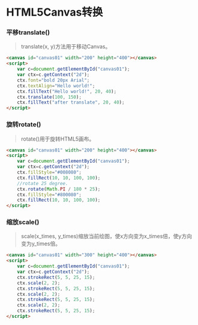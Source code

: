 # HTML5Canvas转换

### 平移translate()

> translate(x, y)方法用于移动Canvas。

```html
<canvas id="canvas01" width="200" height="400"></canvas>
<script>
	var c=document.getElementById("canvas01");
    var ctx=c.getContext("2d");
    ctx.font="bold 20px Arial";
    ctx.textAlign="Hello world!";
    ctx.fillText("Hello world!", 20, 40);
    ctx.translate(100, 150);
    ctx.fillText("after translate", 20, 40);
</script>
```

### 旋转rotate()

> rotate()用于旋转HTML5画布。

```html
<canvas id="canvas01" width="200" height="400"></canvas>
<script>
	var c=document.getElementById("canvas01");
    var ctx=c.getContext("2d");
    ctx.fillStyle="#008080";
    ctx.fillRect(10, 10, 100, 100);
    //rotate 25 degree.
    ctx.rotate(Math.PI / 180 * 25);
    ctx.fillStyle="#800080";
    ctx.fillRect(10, 10, 100, 100);
</script>
```

### 缩放scale()

> scale(x_times, y_times)缩放当前绘图，使x方向变为x_times倍，使y方向变为y_times倍。

```html
<canvas id="canvas01" width="300" height="400"></canvas>
<script>
	var c=document.getElementById("canvas01");
    var ctx=c.getContext("2d");
    ctx.strokeRect(5, 5, 25, 15);
    ctx.scale(2, 2);
    ctx.strokeRect(5, 5, 25, 15);
    ctx.scale(2, 2);
    ctx.strokeRect(5, 5, 25, 15);
    ctx.scale(2, 2);
    ctx.strokeRect(5, 5, 25, 15);
</script>
```

